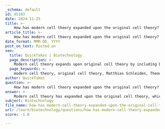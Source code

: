 ```yaml
---
_schema: default
id: 45183
date: 2024-11-25
title: >-
    How has modern cell theory expanded upon the original cell theory?
article_title: >-
    How has modern cell theory expanded upon the original cell theory?
date_format: MMM DD, YYYY
post_on_text: Posted on
seo:
  title: QuickTakes | Biotechnology
  page_description: >-
    Modern cell theory expands upon original cell theory by including DNA transmission, uniformity among similar species, and recognition of energy flow within cells, enhancing our understanding of cellular processes.
  page_keywords: >-
    modern cell theory, original cell theory, Matthias Schleiden, Theodor Schwann, DNA transmission, cellular uniformity, energy flow, cell division, hereditary information, structural biology, cellular respiration
author: QuickTakes
question: >-
    How has modern cell theory expanded upon the original cell theory?
answer: >-
    Modern cell theory has expanded upon the original cell theory, which was established in 1839 by Matthias Schleiden and Theodor Schwann. The original cell theory consisted of three main principles: \n\n1. All living organisms are composed of one or more cells.\n2. The cell is the basic structural and functional unit of all living things.\n3. All cells arise from pre-existing cells (a principle later emphasized by Rudolf Virchow in 1858).\n\nThe modern cell theory incorporates additional insights that have emerged from advancements in biological research and technology. Here are the key expansions:\n\n1. **DNA Transmission**: Modern cell theory posits that DNA is passed between cells during cell division, highlighting the genetic continuity and the role of DNA in heredity and cellular function.\n\n2. **Uniformity Among Similar Species**: It asserts that the cells of all organisms within a similar species are mostly the same, both structurally and chemically. This principle emphasizes the commonality of cellular structures across similar organisms.\n\n3. **Energy Flow**: Modern cell theory recognizes that energy flow occurs within cells, which is crucial for understanding metabolic processes and cellular respiration.\n\nThese expansions reflect a deeper understanding of cellular processes and the molecular basis of life, facilitated by advancements in microscopy and biochemistry. The development of techniques such as electron microscopy has allowed scientists to observe cellular structures in greater detail, leading to the discovery of various organelles and their specific functions.\n\nIn summary, while the original cell theory laid the foundational principles of cellular biology, modern cell theory has broadened our understanding by incorporating genetic, structural, and energetic aspects of cells, thus providing a more comprehensive view of cellular life.
subject: Biotechnology
file_name: how-has-modern-cell-theory-expanded-upon-the-original-cell-theory.md
url: /learn/biotechnology/questions/how-has-modern-cell-theory-expanded-upon-the-original-cell-theory
score: -1.0

---
```


&nbsp;